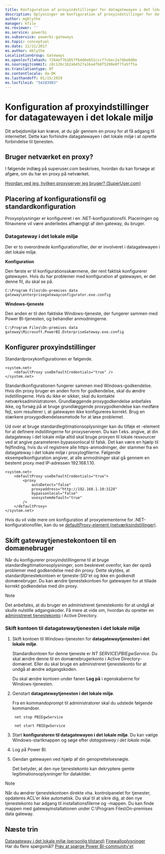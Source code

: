 ```yaml
---
title: Konfiguration af proxyindstillinger for datagatewayen i det lokale miljø
description: Oplysninger om konfiguration af proxyindstillinger for datagatewayen i det lokale miljø.
author: mgblythe
manager: kfile
ms.reviewer: ''
ms.service: powerbi
ms.subservice: powerbi-gateways
ms.topic: conceptual
ms.date: 11/21/2017
ms.author: mblythe
LocalizationGroup: Gateways
ms.openlocfilehash: 7264ef7b1057f64d6eb51ccc77cbec2a74be6d0e
ms.sourcegitcommit: c8c126c1b2ab4527a16a4fb8f5208e0f7fa5ff5a
ms.translationtype: HT
ms.contentlocale: da-DK
ms.lasthandoff: 01/15/2019
ms.locfileid: "54283983"
---
```

# <a name="configuring-proxy-settings-for-the-on-premises-data-gateway"></a>Konfiguration af proxyindstillinger for datagatewayen i det lokale miljø
Dit arbejdsmiljø kan kræve, at du går gennem en proxy for at få adgang til internettet. Dette kan forhindre datagatewayen i det lokale miljø i at oprette forbindelse til tjenesten.

## <a name="does-your-network-use-a-proxy"></a>Bruger netværket en proxy?
I følgende indlæg på superuser.com beskrives, hvordan du kan forsøge at afgøre, om du har en proxy på netværket.

[Hvordan ved jeg, hvilken proxyserver jeg bruger? (SuperUser.com)](https://superuser.com/questions/346372/how-do-i-know-what-proxy-server-im-using)

## <a name="configuration-file-location-and-default-configuration"></a>Placering af konfigurationsfil og standardkonfiguration
Proxyoplysninger er konfigureret i en .NET-konfigurationsfil. Placeringen og filnavnene vil være anderledes afhængigt af den gateway, du bruger.

### <a name="on-premises-data-gateway"></a>Datagateway i det lokale miljø
Der er to overordnede konfigurationsfiler, der er involveret i datagatewayen i det lokale miljø.

**Konfiguration**

Den første er til konfigurationsskærmene, der rent faktisk konfigurerer gatewayen. Hvis du har problemer med konfiguration af gatewayen, er det denne fil, du skal se på.

    C:\Program Files\On-premises data gateway\enterprisegatewayconfigurator.exe.config

**Windows-tjeneste**

Den anden er til den faktiske Windows-tjeneste, der fungerer sammen med Power BI-tjenesten, og behandler anmodningerne.

    C:\Program Files\On-premises data gateway\Microsoft.PowerBI.EnterpriseGateway.exe.config

## <a name="configuring-proxy-settings"></a>Konfigurer proxyindstillinger
Standardproxykonfigurationen er følgende.

    <system.net>
        <defaultProxy useDefaultCredentials="true" />
    </system.net>

Standardkonfigurationen fungerer sammen med Windows-godkendelse. Hvis din proxy bruger en anden form for godkendelse, skal du ændre indstillingerne. Hvis du ikke er sikker, skal du kontakte netværksadministratoren. Grundlæggende proxygodkendelse anbefales ikke, og forsøg på at bruge grundlæggende proxygodkendelse kan medføre fejl, som resulterer i, at gatewayen ikke konfigureres korrekt. Brug en stærkere proxygodkendelsesmetode for at løse problemet.

Ud over at bruge standardlegitimationsoplysninger kan du tilføje et <proxy>-element for at definere indstillingerne for proxyserveren. Du kan f.eks. angive, at din datagateway i det lokale miljø altid skal bruge proxyen til lokale ressourcer ved at angive parameteren bypassonlocal til falsk. Det kan være en hjælp til fejlfinding, hvis du vil registrere alle https-anmodninger, der stammer fra en datagateway i det lokale miljø i proxylogfilerne. Følgende eksempelkonfiguration angiver, at alle anmodninger skal gå gennem en bestemt proxy med IP-adressen 192.168.1.10.

    <system.net>
        <defaultProxy useDefaultCredentials="true">
            <proxy  
                autoDetect="false"  
                proxyaddress="http://192.168.1.10:3128"  
                bypassonlocal="false"  
                usesystemdefault="true"
            />  
        </defaultProxy>
    </system.net>

Hvis du vil vide mere om konfiguration af proxyelementerne for .NET-konfigurationsfiler, kan du se [defaultProxy-element (netværksindstillinger)](https://msdn.microsoft.com/library/kd3cf2ex.aspx).

## <a name="changing-the-gateway-service-account-to-a-domain-user"></a>Skift gatewaytjenestekontoen til en domænebruger
Når du konfigurerer proxyindstillingerne til at bruge standardlegitimationsoplysninger, som beskrevet ovenfor, kan der opstå problemer med godkendelse med din proxy. Dette skyldes, at standardtjenestekontoen er tjeneste-SID'et og ikke en godkendt domænebruger. Du kan ændre tjenestekontoen for gatewayen for at tillade korrekt godkendelse med din proxy.

> [!NOTE]
> Det anbefales, at du bruger en administreret tjenestekonto for at undgå at skulle nulstille adgangskoder. Få mere at vide om, hvordan du opretter en [administreret tjenestekonto](https://technet.microsoft.com/library/dd548356.aspx) i Active Directory.
> 
> 

### <a name="change-the-on-premises-data-gateway-service-account"></a>Skift kontoen til datagatewaytjenesten i det lokale miljø
1. Skift kontoen til Windows-tjenesten for **datagatewaytjenesten i det lokale miljø**.

    Standardkontoen for denne tjeneste er *NT SERVICE\PBIEgwService*. Du skal ændre denne til en domænebrugerkonto i Active Directory-domænet. Eller du skal bruge en administreret tjenestekonto for at undgå at ændre adgangskoden.

    Du skal ændre kontoen under fanen **Log på** i egenskaberne for Windows-tjenesten.
2. Genstart **datagatewaytjenesten i det lokale miljø**.

    Fra en kommandoprompt til administratorer skal du udstede følgende kommandoer.

        net stop PBIEgwService

        net start PBIEgwService
3. Start **konfiguratoren til datagatewayen i det lokale miljø**. Du kan vælge Windows-startknappen og søge efter *datagateway i det lokale miljø*.
4. Log på Power BI.
5. Gendan gatewayen ved hjælp af din genoprettelsesnøgle.

    Det betyder, at den nye tjenestekonto kan dekryptere gemte legitimationsoplysninger for datakilder.

> [!NOTE]
> Når du ændrer tjenestekontoen direkte vha. kontrolpanelet for tjenester, opdateres ACL'er ikke automatisk. Du skal til at sikre dig, at den nye tjenestekonto har adgang til installationsfilerne og -mappen. Du kan finde mappen med gatewayinstallationen under C:\Program Files\On-premises data gateway. 
> 

## <a name="next-steps"></a>Næste trin
[Datagateway i det lokale miljø (personlig tilstand)](service-gateway-personal-mode.md)
[Firewalloplysninger](service-gateway-onprem-tshoot.md#firewall-or-proxy)  
Har du flere spørgsmål? [Prøv at spørge Power BI-community'et](http://community.powerbi.com/)

